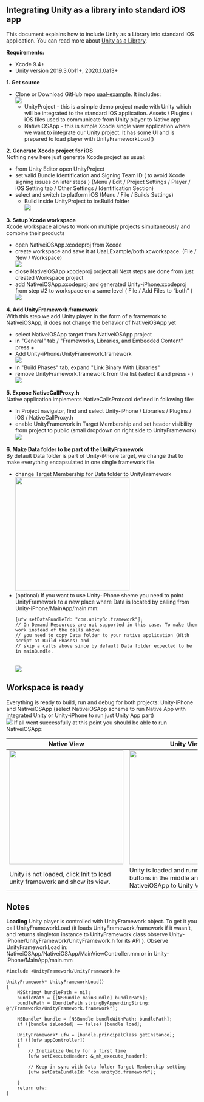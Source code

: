 ## Integrating Unity as a library into standard iOS app
This document explains how to include Unity as a Library into standard iOS application. You can read more about [Unity as a Library](https://docs.unity3d.com/2019.3/Documentation/Manual/UnityasaLibrary.html).

**Requirements:**
- Xcode 9.4+
- Unity version 2019.3.0b11+, 2020.1.0a13+

**1. Get source**
- Clone or Download GitHub repo [uaal-example](https://github.com/Unity-Technologies/uaal-example). It includes:
  <br><img src="images/ios/folderStructure.png">
  - UnityProject - this is a simple demo project made with Unity which will be integrated to the standard iOS application. Assets / Plugins / iOS files used to communicate from Unity player to Native app
  - NativeiOSApp - this is simple Xcode single view application where we want to integrate our Unity project. It has some UI and is prepared to load player with UnityFrameworkLoad() 

**2. Generate Xcode project for iOS**
<br>Nothing new here just generate Xcode project as usual:
- from Unity Editor open UnityProject 
- set valid Bundle Identification and Signing Team ID ( to avoid Xcode signing issues on later steps )  (Menu / Edit / Project Settings / Player / iOS Setting tab / Other Settings / Identification Section)
- select and switch to platform iOS (Menu / File / Builds Settings)
  - Build inside UnityProject to iosBuild folder
    <br><img src="images/ios/iosBuildProject.png">
    
**3. Setup Xcode workspace**
<br>Xcode workspace allows to work on multiple projects simultaneously and combine their products
- open NativeiOSApp.xcodeproj from Xcode
- create workspace and save it at UaaLExample/both.xcworkspace. (File / New / Workspace)
  <br><img src="images/ios/workspaceLocation.png">
- close NativeiOSApp.xcodeproj project all Next steps are done from just created Workspace project
- add NativeiOSApp.xcodeproj and generated Unity-iPhone.xcodeproj from step #2 to workspace on a same level ( File / Add Files to “both” )
  <br><img src="images/ios/workspaceProjects.png">

**4. Add UnityFramework.framework**
<br>With this step we add Unity player in the form of a framework to NativeiOSApp, it does not change the behavior of NativeiOSApp yet
- select NativeiOSApp target from NativeiOSApp project
- in "General" tab / "Frameworks, Libraries, and Embedded  Content" press +
- Add Unity-iPhone/UnityFramework.framework
  <br><img src="images/ios/addToEmbeddedContent.png">
- in "Build Phases" tab, expand "Link Binary With Libraries"
- remove UnityFramework.framework from the list (select it and press - )
  <br><img src="images/ios/removeLink.png">

**5. Expose NativeCallProxy.h**
<br>Native application implements NativeCallsProtocol defined in following file:
- In Project navigator, find and select Unity-iPhone / Libraries / Plugins / iOS / NativeCallProxy.h
- enable UnityFramework in Target Membership and set header visibility from project to public (small dropdown on right side to UnityFramework)
  <br><img src="images/ios/nativeCallProxyTarget.png">
  
 **6. Make Data folder to be part of the UnityFramework**
 <br>By default Data folder is part of Unity-iPhone target, we change that to make everything encapsulated in one single framework file.
 - change Target Membership for Data folder to UnityFramework
   <br><img src="images/ios/dataTargetMembership.png" height='300px'>
 - (optional) If you want to use Unity-iPhone sheme you need to point UnityFramework to a new place where Data is located by calling from Unity-iPhone/MainApp/main.mm:
   ```
   [ufw setDataBundleId: "com.unity3d.framework"];
   // On Demand Resources are not supported in this case. To make them work instead of the calls above 
   // you need to copy Data folder to your native application (With script at Build Phases) and 
   // skip a calls above since by default Data folder expected to be in mainBundle.
   ```
   <br><img src="images/ios/setDataBundleId.png">
  
## Workspace is ready
Everything is ready to build, run and debug for both projects: Unity-iPhone and NativeiOSApp (select NativeiOSApp scheme to run Native App with integrated Unity or Unity-iPhone to run just Unity App part)
<br><img src="images/ios/selectTargetToBuild.png">
If all went successfully at this point you should be able to run NativeiOSApp:

Native View | Unity View
------------ | -------------
<img src="images/ios/ssNative.png" width='300px' > | <img src="images/ios/ssUnity.png" width='300px'>
Unity is not loaded, click Init to load unity framework and show its view. | Unity is loaded and running, colorful buttons in the middle are added by NativeiOSApp to Unity View.

## Notes
**Loading**
Unity player is controlled with UnityFramework object. To get it you call UnityFrameworkLoad (it loads UnityFramework.framework if it wasn't, and returns singleton instance to UnityFramework class observe Unity-iPhone/UnityFramework/UnityFramework.h for its API ). 
Observe UnityFrameworkLoad in: NativeiOSApp/NativeiOSApp/MainViewController.mm or in Unity-iPhone/MainApp/main.mm
```
#include <UnityFramework/UnityFramework.h>

UnityFramework* UnityFrameworkLoad()
{
    NSString* bundlePath = nil;
    bundlePath = [[NSBundle mainBundle] bundlePath];
    bundlePath = [bundlePath stringByAppendingString: @"/Frameworks/UnityFramework.framework"];

    NSBundle* bundle = [NSBundle bundleWithPath: bundlePath];
    if ([bundle isLoaded] == false) [bundle load];

    UnityFramework* ufw = [bundle.principalClass getInstance];
    if (![ufw appController])
    {
        // Initialize Unity for a first time
        [ufw setExecuteHeader: &_mh_execute_header];       

        // Keep in sync with Data folder Target Membership setting
        [ufw setDataBundleId: "com.unity3d.framework"]; 
       
    }
    return ufw;
}
```

